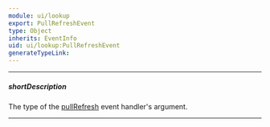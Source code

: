 ```yaml
---
module: ui/lookup
export: PullRefreshEvent
type: Object
inherits: EventInfo
uid: ui/lookup:PullRefreshEvent
generateTypeLink: 
---
```

---
##### shortDescription
The type of the [pullRefresh]({basewidgetpath}/Events/#pullRefresh) event handler's argument.

---
<!-- Description goes here -->